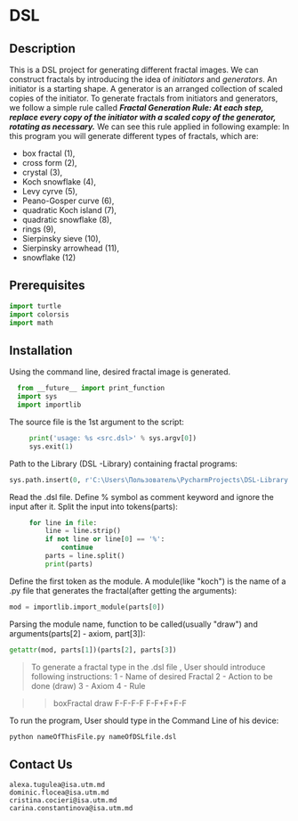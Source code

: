 # DSL

## Description
This is a DSL project for generating different fractal images. 
We can construct fractals by introducing the idea of *initiators* and *generators*. An initiator is a starting shape. A generator is an arranged collection of scaled copies of the initiator. To generate fractals from initiators and generators, we follow a simple rule called  ***Fractal Generation Rule: At each step, replace every copy of the initiator with a scaled copy of the generator, rotating as necessary.***  We can see this rule applied in following example:
In this program you will generate different types of fractals, which are: 
- box fractal (1),
- cross form (2),
- crystal (3), 
- Koch snowflake (4), 
- Levy cyrve (5), 
- Peano-Gosper curve (6), 
- quadratic Koch island (7), 
- quadratic snowflake (8), 
- rings (9), 
- Sierpinsky sieve (10), 
- Sierpinsky arrowhead (11), 
- snowflake (12)

## Prerequisites
```python
import turtle
import colorsis
import math
```

## Installation 
Using the command line, desired fractal image is generated.
```python
  from __future__ import print_function
  import sys
  import importlib
  ```

The source file is the 1st argument to the script:

```python if len(sys.argv) != 2:
	 print('usage: %s <src.dsl>' % sys.argv[0])
	 sys.exit(1) 
```

Path to the Library (DSL -Library) containing fractal programs:
```python 
sys.path.insert(0, r'C:\Users\Пользователь\PycharmProjects\DSL-Library')
```

Read the .dsl file. Define % symbol as comment keyword and ignore the input after it. Split the input into tokens(parts):
```python with open(sys.argv[1], 'r') as file:
	 for line in file:
    	 line = line.strip()
    	 if not line or line[0] == '%':
        	 continue
    	 parts = line.split()
    	 print(parts)
```

Define the first token as the module. A module(like "koch") is the name of a .py file that generates the fractal(after getting the arguments):
 ```python  
 mod = importlib.import_module(parts[0])
 ```
      
Parsing the module name, function to be called(usually "draw") and arguments(parts[2] - axiom, part[3]):
```python 
getattr(mod, parts[1])(parts[2], parts[3])
```

> To generate a fractal type in the .dsl file , User should introduce following instructions:
        1 - Name of  desired Fractal
        2 - Action to be done (draw)
        3 - Axiom
        4 - Rule

>> boxFractal draw F-F-F-F F-F+F+F-F

To run the program, User should type in the Command Line of his device:
```python 
python nameOfThisFile.py nameOfDSLfile.dsl
```




## Contact Us 
```
alexa.tugulea@isa.utm.md
dominic.flocea@isa.utm.md
cristina.cocieri@isa.utm.md
carina.constantinova@isa.utm.md
```
